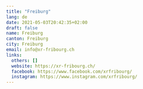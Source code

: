 ```yaml
---
title: "Freiburg"
lang: de
date: 2021-05-03T20:42:35+02:00
draft: false
name: Freiburg
canton: Freiburg
city: Freiburg
email: info@xr-fribourg.ch
links:
  others: []
  website: https://xr-fribourg.ch/
  facebook: https://www.facebook.com/xrfribourg/
  instagram: https://www.instagram.com/xrfribourg/
---
```


